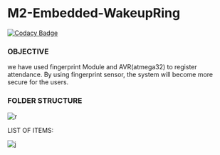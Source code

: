 # M2-Embedded-WakeupRing

[![Codacy Badge](https://app.codacy.com/project/badge/Grade/8d0e166fd8454a0ab6c06bc84664a330)](https://www.codacy.com/gh/saravana304priya/M2-Embedded-WakeupRing/dashboard?utm_source=github.com&amp;utm_medium=referral&amp;utm_content=saravana304priya/M2-Embedded-WakeupRing&amp;utm_campaign=Badge_Grade)

### OBJECTIVE

we have used fingerprint Module and AVR(atmega32) to register attendance. By using fingerprint sensor, the system will become more secure for the users.

### FOLDER STRUCTURE

![r](https://user-images.githubusercontent.com/60978907/144438383-f1b7e308-d95f-49da-8dcd-94f1c772a50c.jpg)

LIST OF ITEMS:

![j](https://user-images.githubusercontent.com/60978907/144368018-fd3fd61e-8b8c-436a-a667-7f850e7e18c1.jpg)
